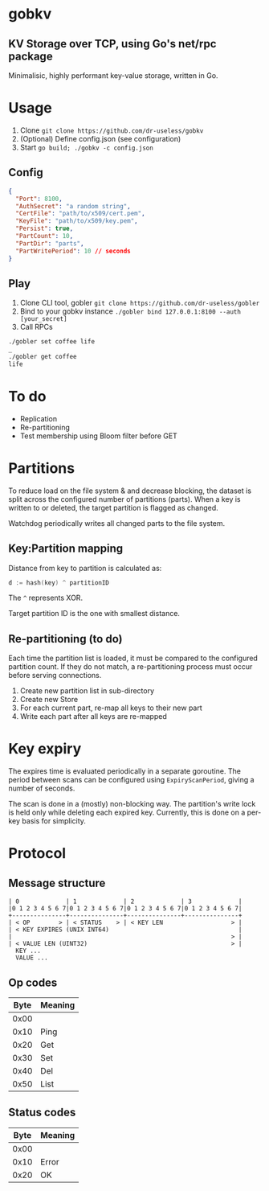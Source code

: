 # gobkv
## KV Storage over TCP, using Go's net/rpc package
Minimalisic, highly performant key-value storage, written in Go.

# Usage
1. Clone `git clone https://github.com/dr-useless/gobkv`
2. (Optional) Define config.json (see configuration)
3. Start `go build; ./gobkv -c config.json`

## Config
```json
{
  "Port": 8100,
  "AuthSecret": "a random string",
  "CertFile": "path/to/x509/cert.pem",
  "KeyFile": "path/to/x509/key.pem",
  "Persist": true,
  "PartCount": 10,
  "PartDir": "parts",
  "PartWritePeriod": 10 // seconds
}
```

## Play
1. Clone CLI tool, gobler
  `git clone https://github.com/dr-useless/gobler`
2. Bind to your gobkv instance
  `./gobler bind 127.0.0.1:8100 --auth [your_secret]`
3. Call RPCs
```bash
./gobler set coffee life
_
./gobler get coffee
life
```

# To do
- Replication
- Re-partitioning
- Test membership using Bloom filter before GET

# Partitions
To reduce load on the file system & and decrease blocking, the dataset is split across the configured number of partitions (parts). When a key is written to or deleted, the target partition is flagged as changed.

Watchdog periodically writes all changed parts to the file system.

## Key:Partition mapping
Distance from key to partition is calculated as:
```go
d := hash(key) ^ partitionID
```
The `^` represents XOR.

Target partition ID is the one with smallest distance.

## Re-partitioning (to do)
Each time the partition list is loaded, it must be compared to the configured partition count. If they do not match, a re-partitioning process must occur before serving connections.

1. Create new partition list in sub-directory
2. Create new Store
3. For each current part, re-map all keys to their new part
4. Write each part after all keys are re-mapped

# Key expiry
The expires time is evaluated periodically in a separate goroutine. The period between scans can be configured using `ExpiryScanPeriod`, giving a number of seconds.

The scan is done in a (mostly) non-blocking way. The partition's write lock is held only while deleting each expired key. Currently, this is done on a per-key basis for simplicity.

# Protocol
## Message structure
```
| 0             | 1             | 2             | 3             |
|0 1 2 3 4 5 6 7|0 1 2 3 4 5 6 7|0 1 2 3 4 5 6 7|0 1 2 3 4 5 6 7|
+---------------+---------------+---------------+---------------+
| < OP        > | < STATUS    > | < KEY LEN                   > |
| < KEY EXPIRES (UNIX INT64)                                    |
|                                                             > |
| < VALUE LEN (UINT32)                                        > |
  KEY ...                                                       
  VALUE ...                                                     
```

## Op codes
| Byte | Meaning |
|------|---------|
| 0x00 |         |
| 0x10 | Ping    |
| 0x20 | Get     |
| 0x30 | Set     |
| 0x40 | Del     |
| 0x50 | List    |

## Status codes
| Byte | Meaning |
|------|---------|
| 0x00 |         |
| 0x10 | Error   |
| 0x20 | OK      |

